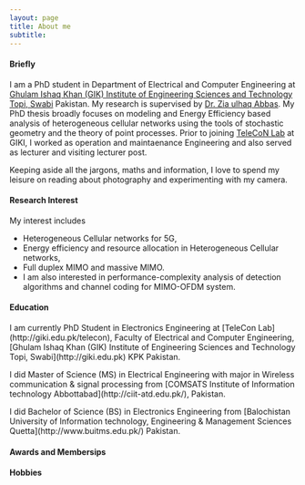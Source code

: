 ```yaml
---
layout: page
title: About me
subtitle: 
---
```




#### Briefly
I am a PhD student in Department of Electrical and Computer Engineering at [Ghulam Ishaq Khan (GIK) Institute of Engineering Sciences and Technology Topi, Swabi](http://giki.edu.pk) Pakistan. My research is supervised by  [Dr. Zia ulhaq Abbas](https://www.giki.edu.pk/Faculty/Dr-Zia-ul-Haq-Abbas). My PhD thesis broadly focuses on modeling and Energy Efficiency based analysis of heterogeneous cellular networks using the tools of stochastic geometry and the theory of point processes. Prior to joining [TeleCoN Lab](https://www.giki.edu.pk/telecon) at GIKI, I worked as operation and maintaenance Engineering and also served as lecturer and visiting lecturer post.


Keeping aside all the jargons, maths and information, I love to spend my leisure on reading about photography and experimenting with my camera.


#### Research Interest

My interest includes 
- Heterogeneous Cellular networks for 5G, 
- Energy efficiency and resource allocation in Heterogeneous Cellular networks, 
- Full duplex MIMO and massive MIMO. 
- I am also interested in performance-complexity analysis of detection algorithms and channel coding for MIMO-OFDM system.
 

#### Education
<p class="about-text">
<span class="fa fa-graduation-cap about-icon"></span>
I am currently PhD Student in Electronics Engineering at [TeleCon Lab](http://giki.edu.pk/telecon), Faculty of Electrical and Computer Engineering, [Ghulam Ishaq Khan (GIK) Institute of Engineering Sciences and Technology Topi, Swabi](http://giki.edu.pk) KPK Pakistan.</p>
      
<p class="about-text">
<span class="fa fa-graduation-cap about-icon"></span>
 I did Master of Science (MS) in Electrical Engineering with major in Wireless communication & signal processing from [COMSATS Institute of Information technology Abbottabad](http://ciit-atd.edu.pk/), Pakistan.</p>
  
<p class="about-text">
<span class="fa fa-graduation-cap about-icon"></span>  
I did Bachelor of Science (BS) in Electronics Engineering from [Balochistan University of Information technology, Engineering & Management Sciences Quetta](http://www.buitms.edu.pk/) Pakistan.</p>
      


#### Awards and Membersips




#### Hobbies


